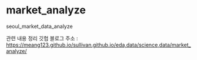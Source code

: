 # market_analyze

seoul_market_data_analyze

관련 내용 정리 깃헙 블로그 주소  : https://meang123.github.io/sullivan.github.io/eda,data/science,data/market_analyze/


